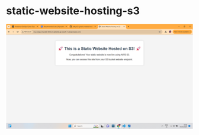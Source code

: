 # static-website-hosting-s3
![image alt](https://github.com/aditya12-g/static-website-hosting-s3/blob/main/Screenshot%20(23).png)
